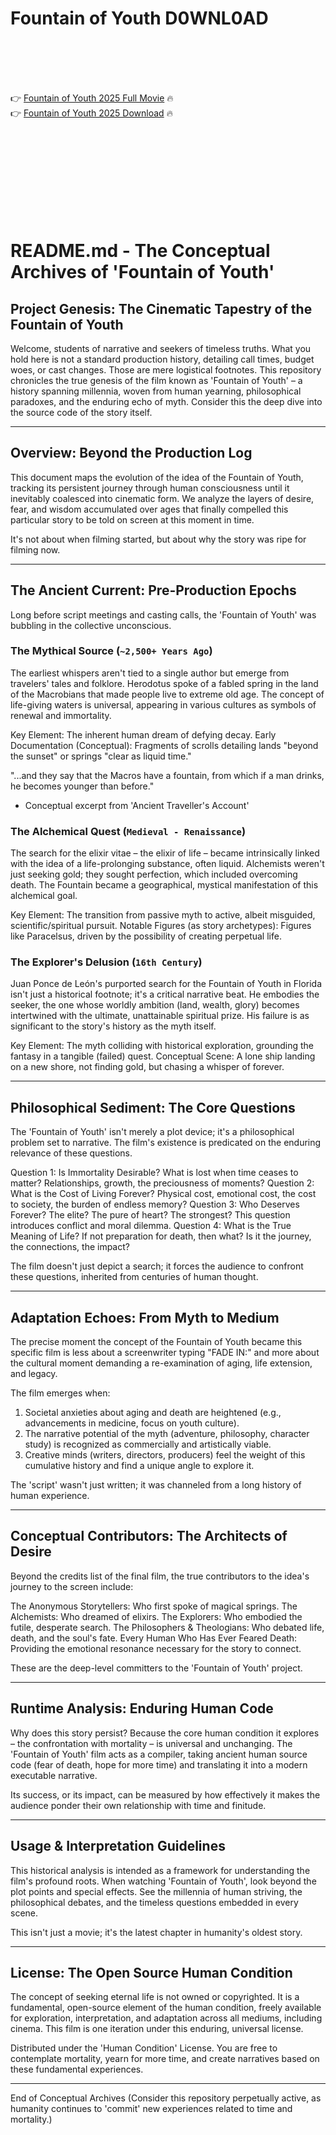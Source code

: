 # Fountain of Youth D0WNL0AD

<br><br><br><br>


👉 <a href="https://Aldo-noiblinrenso1980.github.io/jmeeizewqf/">Fountain of Youth 2025 Full Movie</a> 🔥
<br>
👉 <a href="https://Aldo-noiblinrenso1980.github.io/jmeeizewqf/">Fountain of Youth 2025 Download</a> 🔥


<br><br><br><br><br><br><br><br>



# README.md - The Conceptual Archives of 'Fountain of Youth'

## Project Genesis: The Cinematic Tapestry of the Fountain of Youth

Welcome, students of narrative and seekers of timeless truths. What you hold here is not a standard production history, detailing call times, budget woes, or cast changes. Those are mere logistical footnotes. This repository chronicles the true genesis of the film known as 'Fountain of Youth' – a history spanning millennia, woven from human yearning, philosophical paradoxes, and the enduring echo of myth. Consider this the deep dive into the source code of the story itself.

---

## Overview: Beyond the Production Log

This document maps the evolution of the idea of the Fountain of Youth, tracking its persistent journey through human consciousness until it inevitably coalesced into cinematic form. We analyze the layers of desire, fear, and wisdom accumulated over ages that finally compelled this particular story to be told on screen at this moment in time.

It's not about when filming started, but about why the story was ripe for filming now.

---

## The Ancient Current: Pre-Production Epochs

Long before script meetings and casting calls, the 'Fountain of Youth' was bubbling in the collective unconscious.

### The Mythical Source (`~2,500+ Years Ago`)

The earliest whispers aren't tied to a single author but emerge from travelers' tales and folklore. Herodotus spoke of a fabled spring in the land of the Macrobians that made people live to extreme old age. The concept of life-giving waters is universal, appearing in various cultures as symbols of renewal and immortality.

   Key Element: The inherent human dream of defying decay.
   Early Documentation (Conceptual): Fragments of scrolls detailing lands "beyond the sunset" or springs "clear as liquid time."


"...and they say that the Macros have a fountain,
from which if a man drinks, he becomes younger than before."
- Conceptual excerpt from 'Ancient Traveller's Account'


### The Alchemical Quest (`Medieval - Renaissance`)

The search for the elixir vitae – the elixir of life – became intrinsically linked with the idea of a life-prolonging substance, often liquid. Alchemists weren't just seeking gold; they sought perfection, which included overcoming death. The Fountain became a geographical, mystical manifestation of this alchemical goal.

   Key Element: The transition from passive myth to active, albeit misguided, scientific/spiritual pursuit.
   Notable Figures (as story archetypes): Figures like Paracelsus, driven by the possibility of creating perpetual life.

### The Explorer's Delusion (`16th Century`)

Juan Ponce de León's purported search for the Fountain of Youth in Florida isn't just a historical footnote; it's a critical narrative beat. He embodies the seeker, the one whose worldly ambition (land, wealth, glory) becomes intertwined with the ultimate, unattainable spiritual prize. His failure is as significant to the story's history as the myth itself.

   Key Element: The myth colliding with historical exploration, grounding the fantasy in a tangible (failed) quest.
   Conceptual Scene: A lone ship landing on a new shore, not finding gold, but chasing a whisper of forever.

---

## Philosophical Sediment: The Core Questions

The 'Fountain of Youth' isn't merely a plot device; it's a philosophical problem set to narrative. The film's existence is predicated on the enduring relevance of these questions.

   Question 1: Is Immortality Desirable?
       What is lost when time ceases to matter? Relationships, growth, the preciousness of moments?
   Question 2: What is the Cost of Living Forever?
       Physical cost, emotional cost, the cost to society, the burden of endless memory?
   Question 3: Who Deserves Forever?
       The elite? The pure of heart? The strongest? This question introduces conflict and moral dilemma.
   Question 4: What is the True Meaning of Life?
       If not preparation for death, then what? Is it the journey, the connections, the impact?

The film doesn't just depict a search; it forces the audience to confront these questions, inherited from centuries of human thought.

---

## Adaptation Echoes: From Myth to Medium

The precise moment the concept of the Fountain of Youth became this specific film is less about a screenwriter typing "FADE IN:" and more about the cultural moment demanding a re-examination of aging, life extension, and legacy.

The film emerges when:

1.  Societal anxieties about aging and death are heightened (e.g., advancements in medicine, focus on youth culture).
2.  The narrative potential of the myth (adventure, philosophy, character study) is recognized as commercially and artistically viable.
3.  Creative minds (writers, directors, producers) feel the weight of this cumulative history and find a unique angle to explore it.

The 'script' wasn't just written; it was channeled from a long history of human experience.

---

## Conceptual Contributors: The Architects of Desire

Beyond the credits list of the final film, the true contributors to the idea's journey to the screen include:

   The Anonymous Storytellers: Who first spoke of magical springs.
   The Alchemists: Who dreamed of elixirs.
   The Explorers: Who embodied the futile, desperate search.
   The Philosophers & Theologians: Who debated life, death, and the soul's fate.
   Every Human Who Has Ever Feared Death: Providing the emotional resonance necessary for the story to connect.

These are the deep-level committers to the 'Fountain of Youth' project.

---

## Runtime Analysis: Enduring Human Code

Why does this story persist? Because the core human condition it explores – the confrontation with mortality – is universal and unchanging. The 'Fountain of Youth' film acts as a compiler, taking ancient human source code (fear of death, hope for more time) and translating it into a modern executable narrative.

Its success, or its impact, can be measured by how effectively it makes the audience ponder their own relationship with time and finitude.

---

## Usage & Interpretation Guidelines

This historical analysis is intended as a framework for understanding the film's profound roots. When watching 'Fountain of Youth', look beyond the plot points and special effects. See the millennia of human striving, the philosophical debates, and the timeless questions embedded in every scene.

This isn't just a movie; it's the latest chapter in humanity's oldest story.

---

## License: The Open Source Human Condition

The concept of seeking eternal life is not owned or copyrighted. It is a fundamental, open-source element of the human condition, freely available for exploration, interpretation, and adaptation across all mediums, including cinema. This film is one iteration under this enduring, universal license.


Distributed under the 'Human Condition' License.
You are free to contemplate mortality, yearn for more time,
and create narratives based on these fundamental experiences.


---

End of Conceptual Archives
(Consider this repository perpetually active, as humanity continues to 'commit' new experiences related to time and mortality.)


